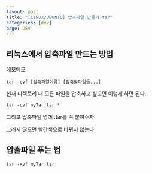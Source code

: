 ```yaml
---
layout: post
title: "[LINUX/UBUNTU] 압축파일 만들기 tar"
categories: [dev]
page: DEV
---
```


## 리눅스에서 압축파일 만드는 방법

메모메모

```
tar -cvf [압축파일이름] [압축할파일들...]
```

현재 디렉토리 내 모든 파일을 압축하고 싶으면 이렇게 하면 된다.

```
tar -cvf myTar.tar *
```

그리고 압축파일 명에 .tar를 꼭 붙여주자.

그러지 않으면 빨간색으로 바뀌지 않는다.

## 압출파일 푸는 법

```
tar -xvf myTar.tar
```